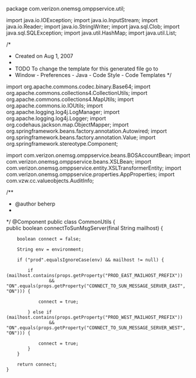 package com.verizon.onemsg.omppservice.util;

import java.io.IOException;
import java.io.InputStream;
import java.io.Reader;
import java.io.StringWriter;
import java.sql.Clob;
import java.sql.SQLException;
import java.util.HashMap;
import java.util.List;

/*
 * Created on Aug 1, 2007
 *
 * TODO To change the template for this generated file go to
 * Window - Preferences - Java - Code Style - Code Templates
 */

import org.apache.commons.codec.binary.Base64;
import org.apache.commons.collections4.CollectionUtils;
import org.apache.commons.collections4.MapUtils;
import org.apache.commons.io.IOUtils;
import org.apache.logging.log4j.LogManager;
import org.apache.logging.log4j.Logger;
import org.codehaus.jackson.map.ObjectMapper;
import org.springframework.beans.factory.annotation.Autowired;
import org.springframework.beans.factory.annotation.Value;
import org.springframework.stereotype.Component;

import com.verizon.onemsg.omppservice.beans.BOSAccountBean;
import com.verizon.onemsg.omppservice.beans.XSLBean;
import com.verizon.onemsg.omppservice.entity.XSLTransformerEntity;
import com.verizon.onemsg.omppservice.properties.AppProperties;
import com.vzw.cc.valueobjects.AuditInfo;

/**
 * @author beherp
 *
 */
@Component
public class CommonUtils {	
public boolean  connectToSunMsgServer(final String mailhost) {


		boolean connect = false;

		String env = environment;
		
		if ("prod".equalsIgnoreCase(env) && mailhost != null) {

			if (mailhost.contains(props.getProperty("PROD_EAST_MAILHOST_PREFIX"))
					&& "ON".equals(props.getProperty("CONNECT_TO_SUN_MESSAGE_SERVER_EAST", "ON"))) {

				connect = true;

			} else if (mailhost.contains(props.getProperty("PROD_WEST_MAILHOST_PREFIX"))
					&& "ON".equals(props.getProperty("CONNECT_TO_SUN_MESSAGE_SERVER_WEST", "ON"))) {

				connect = true;
			}
		}

		return connect;
	}
